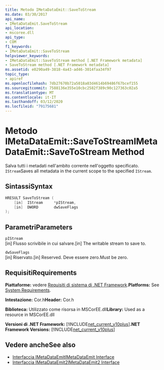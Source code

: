 ```yaml
---
title: Metodo IMetaDataEmit::SaveToStream
ms.date: 03/30/2017
api_name:
- IMetaDataEmit.SaveToStream
api_location:
- mscoree.dll
api_type:
- COM
f1_keywords:
- IMetaDataEmit::SaveToStream
helpviewer_keywords:
- IMetaDataEmit::SaveToStream method [.NET Framework metadata]
- SaveToStream method [.NET Framework metadata]
ms.assetid: e0290a49-3818-4a43-ad46-3014faa34f97
topic_type:
- apiref
ms.openlocfilehash: 7db27670b72a5018a03d4614b69486f67bcef155
ms.sourcegitcommit: 7588136e355e10cbc2582f389c90c127363c02a5
ms.translationtype: MT
ms.contentlocale: it-IT
ms.lasthandoff: 03/12/2020
ms.locfileid: "79175681"
---
```

# <a name="imetadataemitsavetostream-method"></a><span data-ttu-id="e569b-102">Metodo IMetaDataEmit::SaveToStream</span><span class="sxs-lookup"><span data-stu-id="e569b-102">IMetaDataEmit::SaveToStream Method</span></span>
<span data-ttu-id="e569b-103">Salva tutti i metadati nell'ambito corrente nell'oggetto specificato. `IStream`</span><span class="sxs-lookup"><span data-stu-id="e569b-103">Saves all metadata in the current scope to the specified `IStream`.</span></span>  
  
## <a name="syntax"></a><span data-ttu-id="e569b-104">Sintassi</span><span class="sxs-lookup"><span data-stu-id="e569b-104">Syntax</span></span>  
  
```cpp  
HRESULT SaveToStream (
    [in]  IStream     *pIStream,  
    [in]  DWORD       dwSaveFlags  
);  
```  
  
## <a name="parameters"></a><span data-ttu-id="e569b-105">Parametri</span><span class="sxs-lookup"><span data-stu-id="e569b-105">Parameters</span></span>  
 `pIStream`  
 <span data-ttu-id="e569b-106">[in] Flusso scrivibile in cui salvare.</span><span class="sxs-lookup"><span data-stu-id="e569b-106">[in] The writable stream to save to.</span></span>  
  
 `dwSaveFlags`  
 <span data-ttu-id="e569b-107">[in] Riservato.</span><span class="sxs-lookup"><span data-stu-id="e569b-107">[in] Reserved.</span></span> <span data-ttu-id="e569b-108">Deve essere zero.</span><span class="sxs-lookup"><span data-stu-id="e569b-108">Must be zero.</span></span>  
  
## <a name="requirements"></a><span data-ttu-id="e569b-109">Requisiti</span><span class="sxs-lookup"><span data-stu-id="e569b-109">Requirements</span></span>  
 <span data-ttu-id="e569b-110">**Piattaforme:** vedere [Requisiti di sistema di .NET Framework](../../../../docs/framework/get-started/system-requirements.md).</span><span class="sxs-lookup"><span data-stu-id="e569b-110">**Platforms:** See [System Requirements](../../../../docs/framework/get-started/system-requirements.md).</span></span>  
  
 <span data-ttu-id="e569b-111">**Intestazione:** Cor.h</span><span class="sxs-lookup"><span data-stu-id="e569b-111">**Header:** Cor.h</span></span>  
  
 <span data-ttu-id="e569b-112">**Biblioteca:** Utilizzato come risorsa in MSCorEE.dll</span><span class="sxs-lookup"><span data-stu-id="e569b-112">**Library:** Used as a resource in MSCorEE.dll</span></span>  
  
 <span data-ttu-id="e569b-113">**Versioni di .NET Framework:** [!INCLUDE[net_current_v10plus](../../../../includes/net-current-v10plus-md.md)]</span><span class="sxs-lookup"><span data-stu-id="e569b-113">**.NET Framework Versions:** [!INCLUDE[net_current_v10plus](../../../../includes/net-current-v10plus-md.md)]</span></span>  
  
## <a name="see-also"></a><span data-ttu-id="e569b-114">Vedere anche</span><span class="sxs-lookup"><span data-stu-id="e569b-114">See also</span></span>

- [<span data-ttu-id="e569b-115">Interfaccia IMetaDataEmit</span><span class="sxs-lookup"><span data-stu-id="e569b-115">IMetaDataEmit Interface</span></span>](../../../../docs/framework/unmanaged-api/metadata/imetadataemit-interface.md)
- [<span data-ttu-id="e569b-116">Interfaccia IMetaDataEmit2</span><span class="sxs-lookup"><span data-stu-id="e569b-116">IMetaDataEmit2 Interface</span></span>](../../../../docs/framework/unmanaged-api/metadata/imetadataemit2-interface.md)

